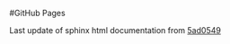 #GitHub Pages

Last update of sphinx html documentation from [5ad0549](https://github.com/viviaxenov/rJKOtt/tree/5ad05490edfd8b3c23f8d5c4674e4c894675c47a)
